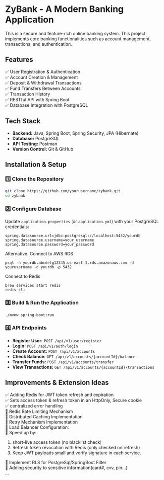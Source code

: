 # **ZyBank - A Modern Banking Application**  
This is a secure and feature-rich online banking system. This project implements core banking functionalities such as account management, transactions, and authentication.

## **Features**  
✅ User Registration & Authentication  
✅ Account Creation & Management  
✅ Deposit & Withdrawal Transactions  
✅ Fund Transfers Between Accounts  
✅ Transaction History  
✅ RESTful API with Spring Boot  
✅ Database Integration with PostgreSQL  

## **Tech Stack**  
- **Backend:** Java, Spring Boot, Spring Security, JPA (Hibernate)  
- **Database:** PostgreSQL  
- **API Testing:** Postman  
- **Version Control:** Git & GitHub  

## **Installation & Setup**  
### **1️⃣ Clone the Repository**  
```sh
git clone https://github.com/yourusername/zybank.git
cd zybank
```

### **2️⃣ Configure Database**  
Update `application.properties` (or `application.yml`) with your PostgreSQL credentials:  
```properties
spring.datasource.url=jdbc:postgresql://localhost:5432/yourdb
spring.datasource.username=your_username
spring.datasource.password=your_password

```
Alternative: Connect to AWS RDS
```properties
psql -h yourdb.abcdefg12345.us-east-1.rds.amazonaws.com -U yourusername -d yourdb -p 5432
```
Connect to Redis
```properties
brew services start redis
redis-cli
```

### **3️⃣ Build & Run the Application**  
```sh
./mvnw spring-boot:run
```

### **4️⃣ API Endpoints**  
- **Register User:** `POST /api/v1/user/register`  
- **Login:** `POST /api/v1/auth/login`  
- **Create Account:** `POST /api/v1/accounts`  
- **Check Balance:** `GET /api/v1/accounts/{accountId}/balance`  
- **Transfer Funds:** `POST /api/v1/accounts/transfer`  
- **View Transactions:** `GET /api/v1/accounts/{accountId}/transactions`  

## **Improvements & Extension Ideas**  
✅ Adding Redis for JWT token refresh and expiration \
✅ Sets access token & refresh token in an HttpOnly, Secure cookie\
✅ centralized error handling\
🔲 Redis Rate Limiting Mechanism\
🔲 Distributed Caching Implementation\
🔲 Retry Mechanism Implementation\
🔲 Load Balancer Configuration:\
🔲 Speed up by:
1. short-live access token (no blacklist check)
2. Refresh token revocation with Redis (only checked on refresh) 
3. Keep JWT payloads small and verify signature in each service.

 🔲 Implement RLS for PostgreSql/SpringBoot Filter\
 🔲 Adding security to sensitive information(card#, cvv, pin...)\
...
